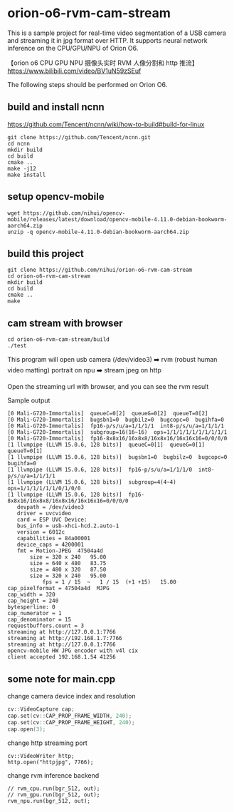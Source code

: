 # orion-o6-rvm-cam-stream

This is a sample project for real-time video segmentation of a USB camera and streaming it in jpg format over HTTP. It supports neural network inference on the CPU/GPU/NPU of Orion O6.

【orion o6 CPU GPU NPU 摄像头实时 RVM 人像分割和 http 推流】https://www.bilibili.com/video/BV1uN59zSEuf

The following steps should be performed on Orion O6.

## build and install ncnn

https://github.com/Tencent/ncnn/wiki/how-to-build#build-for-linux

```shell
git clone https://github.com/Tencent/ncnn.git
cd ncnn
mkdir build
cd build
cmake ..
make -j12
make install
```

## setup opencv-mobile

```shell
wget https://github.com/nihui/opencv-mobile/releases/latest/download/opencv-mobile-4.11.0-debian-bookworm-aarch64.zip
unzip -q opencv-mobile-4.11.0-debian-bookworm-aarch64.zip
```

## build this project

```shell
git clone https://github.com/nihui/orion-o6-rvm-cam-stream
cd orion-o6-rvm-cam-stream
mkdir build
cd build
cmake ..
make
```

## cam stream with browser

```shell
cd orion-o6-rvm-cam-stream/build
./test
```

This program will open usb camera (/dev/video3) ➡️ rvm (robust human video matting) portrait on npu ➡️ stream jpeg on http

Open the streaming url with browser, and you can see the rvm result

Sample output
```
[0 Mali-G720-Immortalis]  queueC=0[2]  queueG=0[2]  queueT=0[2]
[0 Mali-G720-Immortalis]  bugsbn1=0  bugbilz=0  bugcopc=0  bugihfa=0
[0 Mali-G720-Immortalis]  fp16-p/s/u/a=1/1/1/1  int8-p/s/u/a=1/1/1/1
[0 Mali-G720-Immortalis]  subgroup=16(16~16)  ops=1/1/1/1/1/1/1/1/1/1
[0 Mali-G720-Immortalis]  fp16-8x8x16/16x8x8/16x8x16/16x16x16=0/0/0/0
[1 llvmpipe (LLVM 15.0.6, 128 bits)]  queueC=0[1]  queueG=0[1]  queueT=0[1]
[1 llvmpipe (LLVM 15.0.6, 128 bits)]  bugsbn1=0  bugbilz=0  bugcopc=0  bugihfa=0
[1 llvmpipe (LLVM 15.0.6, 128 bits)]  fp16-p/s/u/a=1/1/1/0  int8-p/s/u/a=1/1/1/1
[1 llvmpipe (LLVM 15.0.6, 128 bits)]  subgroup=4(4~4)  ops=1/1/1/1/1/1/0/1/0/0
[1 llvmpipe (LLVM 15.0.6, 128 bits)]  fp16-8x8x16/16x8x8/16x8x16/16x16x16=0/0/0/0
   devpath = /dev/video3
   driver = uvcvideo
   card = ESP UVC Device: 
   bus_info = usb-xhci-hcd.2.auto-1
   version = 6012c
   capabilities = 84a00001
   device_caps = 4200001
   fmt = Motion-JPEG  47504a4d
       size = 320 x 240   95.00
       size = 640 x 480   83.75
       size = 480 x 320   87.50
       size = 320 x 240   95.00
           fps = 1 / 15  ~   1 / 15  (+1 +15)   15.00
cap_pixelformat = 47504a4d  MJPG
cap_width = 320
cap_height = 240
bytesperline: 0
cap_numerator = 1
cap_denominator = 15
requestbuffers.count = 3
streaming at http://127.0.0.1:7766
streaming at http://192.168.1.7:7766
streaming at http://127.0.0.1:7766
opencv-mobile HW JPG encoder with v4l cix
client accepted 192.168.1.54 41256
```

## some note for main.cpp

change camera device index and resolution
```cpp
cv::VideoCapture cap;
cap.set(cv::CAP_PROP_FRAME_WIDTH, 240);
cap.set(cv::CAP_PROP_FRAME_HEIGHT, 240);
cap.open(3);
```

change http streaming port
```
cv::VideoWriter http;
http.open("httpjpg", 7766);
```

change rvm inference backend
```
// rvm_cpu.run(bgr_512, out);
// rvm_gpu.run(bgr_512, out);
rvm_npu.run(bgr_512, out);
```
